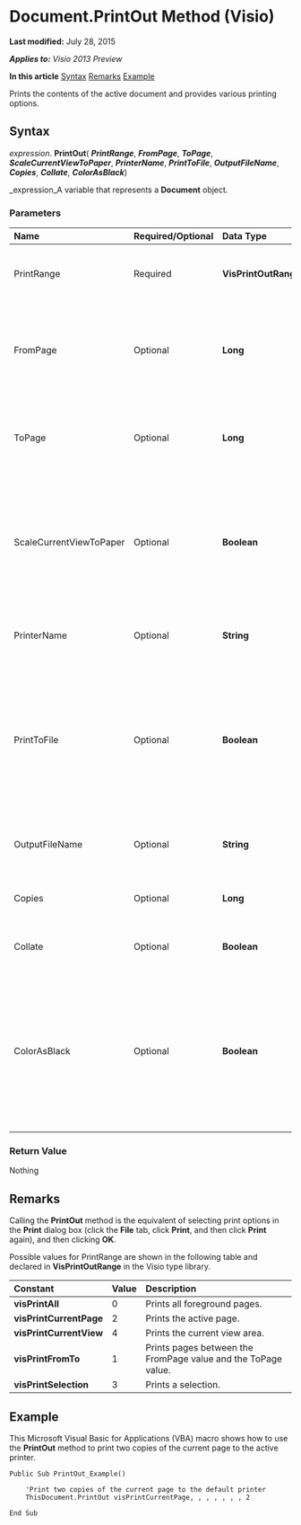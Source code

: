 
# Document.PrintOut Method (Visio)

 **Last modified:** July 28, 2015

 _**Applies to:** Visio 2013 Preview_

 **In this article**
 [Syntax](#sectionSection0)
 [Remarks](#sectionSection1)
 [Example](#sectionSection2)


Prints the contents of the active document and provides various printing options.

## Syntax
<a name="sectionSection0"> </a>

 _expression_. **PrintOut**( **_PrintRange_**,  **_FromPage_**,  **_ToPage_**,  **_ScaleCurrentViewToPaper_**,  **_PrinterName_**,  **_PrintToFile_**,  **_OutputFileName_**,  **_Copies_**,  **_Collate_**,  **_ColorAsBlack_**)

 _expression_A variable that represents a  **Document** object.


### Parameters



|**Name**|**Required/Optional**|**Data Type**|**Description**|
|:-----|:-----|:-----|:-----|
|PrintRange|Required| **VisPrintOutRange**|The range of document pages to be printed. See Remarks for possible values.|
|FromPage|Optional| **Long**| If PrintRange is **visPrintFromTo**, the first page in the range to be printed. The default is 1, which indicates the first page of the drawing.|
|ToPage|Optional| **Long**|If PrintRange is  **visPrintFromTo**, the last page in the range to be printed. The default is -1, which indicates the last page of the drawing.|
|ScaleCurrentViewToPaper|Optional| **Boolean**|If PrintRange is  **visPrintCurrentView**,  **True** to scale the part of the drawing that fits in the program window to fit on the current default paper size; **False** to print on as many printer pages as necessary. The default is **False**.|
|PrinterName|Optional| **String**|The name of the printer to use. The default is the printer currently selected in Visio.|
|PrintToFile|Optional| **Boolean**| **True** to send the information for printing to a file on a disk, rather than to the printer; **False** to print to the printer. The default is **False**. If you specify  **True** for PrintToFile but do not pass a valid value for OutputFileName, the drawing is sent to the active printer.|
|OutputFileName|Optional| **String**|If PrintToFile is  **True**, the name and path of the .prn file to which to print, enclosed in quotation marks.|
|Copies|Optional| **Long**|The number of copies to be printed. The default is one copy.|
|Collate|Optional| **Boolean**| **True** to collate copies. **False** to not collate. The default is **False**.|
|ColorAsBlack|Optional| **Boolean**| **True** to print all colors as black to ensure that all shapes are visible in the printed drawing. This is useful if a monochrome printer translates very light colors in a drawing to white rather than a shade of gray. **False** to print colors normally. The default is **False**.|

### Return Value

Nothing


## Remarks
<a name="sectionSection1"> </a>

Calling the  **PrintOut** method is the equivalent of selecting print options in the **Print** dialog box (click the **File** tab, click **Print**, and then click  **Print** again), and then clicking **OK**.

Possible values for PrintRange are shown in the following table and declared in **VisPrintOutRange** in the Visio type library.



|**Constant**|**Value**|**Description**|
|:-----|:-----|:-----|
| **visPrintAll**|0|Prints all foreground pages.|
| **visPrintCurrentPage**|2|Prints the active page.|
| **visPrintCurrentView**|4|Prints the current view area.|
| **visPrintFromTo**|1|Prints pages between the FromPage value and the ToPage value.|
| **visPrintSelection**|3|Prints a selection.|

## Example
<a name="sectionSection2"> </a>

This Microsoft Visual Basic for Applications (VBA) macro shows how to use the  **PrintOut** method to print two copies of the current page to the active printer.


```
Public Sub PrintOut_Example() 
 
    'Print two copies of the current page to the default printer 
    ThisDocument.PrintOut visPrintCurrentPage, , , , , , , 2 
 
End Sub
```

